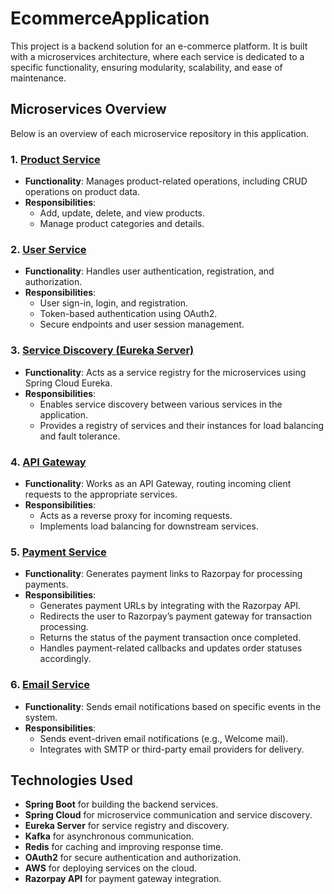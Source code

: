 # EcommerceApplication

This project is a backend solution for an e-commerce platform. It is built with a microservices architecture, where each service is dedicated to a specific functionality, ensuring modularity, scalability, and ease of maintenance.

## Microservices Overview

Below is an overview of each microservice repository in this application.

### 1. **[Product Service](https://github.com/Eril05/ProductService.git)**
- **Functionality**: Manages product-related operations, including CRUD operations on product data.
- **Responsibilities**:
  - Add, update, delete, and view products.
  - Manage product categories and details.
  
### 2. **[User Service](https://github.com/Eril05/UserService.git)**
- **Functionality**: Handles user authentication, registration, and authorization.
- **Responsibilities**:
  - User sign-in, login, and registration.
  - Token-based authentication using OAuth2.
  - Secure endpoints and user session management.

### 3. **[Service Discovery (Eureka Server)](https://github.com/Eril05/ServiceDiscovery.git)**
- **Functionality**: Acts as a service registry for the microservices using Spring Cloud Eureka.
- **Responsibilities**:
  - Enables service discovery between various services in the application.
  - Provides a registry of services and their instances for load balancing and fault tolerance.

### 4. **[API Gateway](https://github.com/Eril05/ApiGateway.git)**
- **Functionality**: Works as an API Gateway, routing incoming client requests to the appropriate services.
- **Responsibilities**:
  - Acts as a reverse proxy for incoming requests.
  - Implements load balancing for downstream services.

### 5. **[Payment Service](https://github.com/Eril05/PaymentService.git)**
- **Functionality**: Generates payment links to Razorpay for processing payments.
- **Responsibilities**:
  - Generates payment URLs by integrating with the Razorpay API.
  - Redirects the user to Razorpay’s payment gateway for transaction processing.
  - Returns the status of the payment transaction once completed.
  - Handles payment-related callbacks and updates order statuses accordingly.
  
### 6. **[Email Service](https://github.com/Eril05/EmailService.git)**
- **Functionality**: Sends email notifications based on specific events in the system.
- **Responsibilities**:
  - Sends event-driven email notifications (e.g., Welcome mail).
  - Integrates with SMTP or third-party email providers for delivery.

## Technologies Used

- **Spring Boot** for building the backend services.
- **Spring Cloud** for microservice communication and service discovery.
- **Eureka Server** for service registry and discovery.
- **Kafka** for asynchronous communication.
- **Redis** for caching and improving response time.
- **OAuth2** for secure authentication and authorization.
- **AWS** for deploying services on the cloud.
- **Razorpay API** for payment gateway integration.

